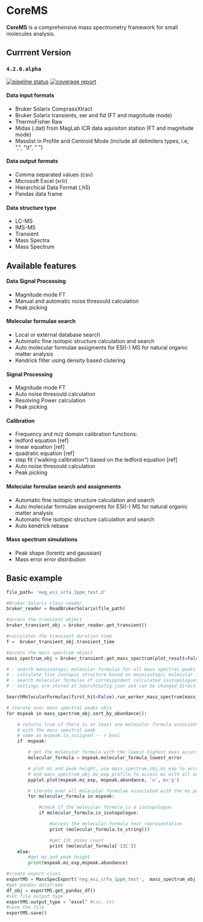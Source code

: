 
# CoreMS

**CoreMS** is a comprehensive mass spectrometry framework for small molecules analysis.

## Currrent Version

### `4.2.0.alpha`

[![pipeline status](https://gitlab.pnnl.gov/mass-spectrometry/corems/badges/master/pipeline.svg)](https://gitlab.pnnl.gov/corilo/corems/commits/master) [![coverage report](https://gitlab.pnnl.gov/mass-spectrometry/corems/badges/master/coverage.svg)](https://gitlab.pnnl.gov/corilo/corems/commits/master)

#### Data input formats

- Bruker Solarix ComprassXtract
- Bruker Solarix transients, ser and fid (FT and magnitude mode)
- ThermoFisher Raw
- Midas (.dat) from MagLab ICR data aquisiton station (FT and magnitude mode)
- Masslist in Profile and Centroid Mode (include all delimiters types, i.e, ",", "\t", "  ")

#### Data output formats

- Comma separated values (csv)
- Microsoft Excel (xrlr)
- Hierarchical Data Format (.h5)
- Pandas data frame

#### Data structure type

- LC-MS
- IMS-MS
- Transient
- Mass Spectra
- Mass Spectrum

## Available features

#### Data Signal Processing

- Magnitude mode FT
- Manual and automatic noise thresould calculation
- Peak picking

#### Molecular formulae search

- Local or external database search
- Automatic fine isotopic structure calculation and search
- Auto molecular formulae assigments for ESI(-) MS for natural organic matter analysis
- Kendrick filter using density based clutering

#### Signal Processing

- Magnitude mode FT
- Auto noise thresould calculation
- Resolving Power calculation
- Peak picking

#### Calibration

- Frequency and m/z domain calibration functions:
- ledford equation [ref]
- linear equation [ref]
- quadratic equation [ref]
- step fit ('walking calibration") based on the ledford equation [ref]
- Auto noise thresould calculation
- Peak picking

#### Molecular formulae search and assignments

- Automatic fine isotopic structure calculation and search
- Auto molecular formulae assigments for ESI(-) MS for natural organic matter analysis
- Automatic fine isotopic structure calculation and search
- Auto kendrick rebase

#### Mass spectrum simulations

- Peak shape (lorentz and gaussian)
- Mass error error distribution

## Basic example

```python
file_path= 'neg_esi_srfa_1ppm_test.d'

#Bruker Solarix class reader
bruker_reader = ReadBrukerSolarix(file_path)

#access the transient object
bruker_transient_obj = bruker_reader.get_transient()

#calculates the transient duration time
T =  bruker_transient_obj.transient_time

#access the mass spectrum object
mass_spectrum_obj = bruker_transient.get_mass_spectrum(plot_result=False, auto_process=True)

# - search monoisotopic molecular formulas for all mass spectral peaks
# - calculate fine isotopic structure based on monoisotopic molecular formulas found and current dynamic range
# - search molecular formulas of correspondent calculated isotopologues, 
# - settings are stored at SearchConfig.json and can be changed directly on the file or inside the framework class

SearchMolecularFormulas(first_hit=False).run_worker_mass_spectrum(mass_spectrum_obj)

# iterate over mass spectral peaks objs
for mspeak in mass_spectrum_obj.sort_by_abundance():

    # returns true if there is at least one molecular formula associated
    # with the mass spectral peak
    # same as mspeak.is_assigned -- > bool
    if  mspeak:

        # get the molecular formula with the lowest highest mass accuracy
        molecular_formula = mspeak.molecular_formula_lowest_error

        # plot mz and peak height, use mass_spectrum_obj.mz_exp to access all mz
        # and mass_spectrum_obj.mz_exp_profile to access mz with all available datapoints
        pyplot.plot(mspeak.mz_exp, mspeak.abundance, 'o', c='g')

        # iterate over all molecular formulae associated with the ms peaks obj
        for molecular_formula in mspeak:

            #check if the molecular formula is a isotopologue
            if molecular_formula.is_isotopologue:

                #access the molecular formula text representation
                print (molecular_formula.to_string())

                #get 13C atoms count
                print (molecular_formula['13C'])
    else:
        #get mz and peak height
        print(mspeak.mz_exp,mspeak.abundance)

#create export class
exportMS = MassSpecExport('neg_esi_srfa_1ppm_test',  mass_spectrum_obj.filter_by_sn())
#get pandas dataframe
df_obj = exportMS.get_pandas_df()
#set file output type
exportMS.output_type = ’excel’ #csv, txt
#save the file
exportMS.save()


```